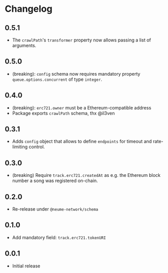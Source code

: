 # Changelog

## 0.5.1

- The `crawlPath`'s `transformer` property now allows passing a list of
  arguments.

## 0.5.0

- (breaking): `config` schema now requires mandatory property
  `queue.options.concurrent` of type `integer`.

## 0.4.0

- (breaking): `erc721.owner` must be a Ethereum-compatible address
- Package exports `crawlPath` schema, thx @il3ven

## 0.3.1

- Adds `config` object that allows to define `endpoints` for timeout and
  rate-limiting control.

## 0.3.0

- (breaking) Require `track.erc721.createdAt` as e.g. the Ethereum block number
  a song was registered on-chain.

## 0.2.0

- Re-release under `@neume-network/schema`

## 0.1.0

- Add mandatory field: `track.erc721.tokenURI`

## 0.0.1

- Initial release
